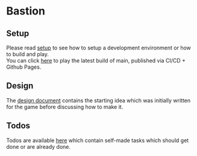 # Bastion

## Setup

Please read [setup](/docs/setup.md) to see how to setup a development environment or how to build and play.  
You can click [here](https://bastion.overflow.fun) to play the latest build of main, published via CI/CD + Github Pages.

## Design

The [design document](/docs/design.md) contains the starting idea which was initially written for the game before discussing how to make it.

## Todos

Todos are available [here](/docs/todos.md) which contain self-made tasks which should get done or are already done.
